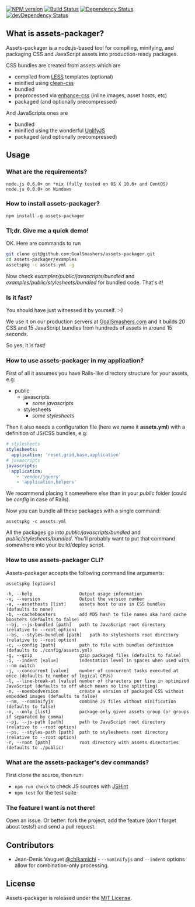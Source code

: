 [![NPM version](https://badge.fury.io/js/assets-packager.png)](https://badge.fury.io/js/assets-packager)
[![Build Status](https://secure.travis-ci.org/GoalSmashers/assets-packager.png)](https://travis-ci.org/GoalSmashers/assets-packager)
[![Dependency Status](https://david-dm.org/GoalSmashers/assets-packager.png?theme=shields.io)](https://david-dm.org/GoalSmashers/assets-packager)
[![devDependency Status](https://david-dm.org/GoalSmashers/assets-packager/dev-status.png?theme=shields.io)](https://david-dm.org/GoalSmashers/assets-packager#info=devDependencies)

## What is assets-packager?

Assets-packager is a node.js-based tool for compiling, minifying, and packaging
CSS and JavaScript assets into production-ready packages.

CSS bundles are created from assets which are

* compiled from [LESS](https://github.com/less/less.js) templates (optional)
* minified using [clean-css](https://github.com/GoalSmashers/clean-css)
* bundled
* preprocessed via [enhance-css](https://github.com/GoalSmashers/enhance-css)
  (inline images, asset hosts, etc)
* packaged (and optionally precompressed)

And JavaScripts ones are

* bundled
* minified using the wonderful [UglifyJS](https://github.com/mishoo/UglifyJS)
* packaged (and optionally precompressed)


## Usage

### What are the requirements?

```
node.js 0.6.0+ on *nix (fully tested on OS X 10.6+ and CentOS)
node.js 0.8.0+ on Windows
```

### How to install assets-packager?

```
npm install -g assets-packager
```

### Tl;dr. Give me a quick demo!

OK. Here are commands to run

```bash
git clone git@github.com:GoalSmashers/assets-packager.git
cd assets-packager/examples
assetspkg -c assets.yml -g
```

Now check _examples/public/javascripts/bundled_ and _examples/public/stylesheets/bundled_ for bundled code.
That's it!

### Is it fast?

You should have just witnessed it by yourself. :-)

We use it on our production servers at [GoalSmashers.com](http://goalsmashers.com)
and it builds 20 CSS and 15 JavaScript bundles from hundreds of assets in around 15 seconds.

So yes, it is fast!

### How to use assets-packager in my application?

First of all it assumes you have Rails-like directory structure for your assets, e.g:

- public
    - javascripts
        - _some javascripts_
    - stylesheets
        - _some stylesheets_

Then it also needs a configuration file (here we name it **assets.yml**)
with a definition of JS/CSS bundles, e.g:

```yml
# stylesheets
stylesheets:
  application: 'reset,grid,base,application'
# javascripts
javascripts:
  application:
    - 'vendor/jquery'
    - 'application,helpers'
```

We recommend placing it somewhere else than in your _public_ folder (could be _config_ in case of Rails).

Now you can bundle all these packages with a single command:

```
assetspkg -c assets.yml
```

All the packages go into _public/javascripts/bundled_ and _public/stylesheets/bundled_.
You'll probably want to put that command somewhere into your build/deploy script.

### How to use assets-packager CLI?

Assets-packager accepts the following command line arguments:

```
assetspkg [options]

-h, --help                  Output usage information
-v, --version               Output the version number
-a, --assethosts [list]     assets host to use in CSS bundles (defaults to none)
-b, --cacheboosters         add MD5 hash to file names aka hard cache boosters (defaults to false)
--bj, --js-bundled [path]   path to JavaScript root directory (relative to --root option)
--bs, --styles-bundled [path]   path to stylesheets root directory (relative to --root option)
-c, --config [path]         path to file with bundles definition (defaults to ./config/assets.yml)
-g, --gzip                  gzip packaged files (defaults to false)
-i, --indent [value]        indentation level in spaces when used with --nm switch
-j, --concurrent [value]    number of concurrent tasks executed at once (defaults to number of logical CPUs)
-l, --line-break-at [value] number of characters per line in optimized JavaScript (defaults to off which means no line splitting)
-n, --noembedversion        create a version of packaged CSS without embedded images (defaults to false)
--nm, --nominifyjs          combine JS files without minification (defaults to false)
-o, --only [list]           package only given assets group (or groups if separated by comma)
--pj, --js-path [path]      path to JavaScript root directory (relative to --root option)
--ps, --styles-path [path]  path to stylesheets root directory (relative to --root option)
-r, --root [path]           root directory with assets directories (defaults to ./public)
```

### What are the assets-packager's dev commands?

First clone the source, then run:

* `npm run check` to check JS sources with [JSHint](https://github.com/jshint/jshint/)
* `npm test` for the test suite

### The feature I want is not there!

Open an issue. Or better: fork the project, add the feature
(don't forget about tests!) and send a pull request.


## Contributors

* Jean-Denis Vauguet [@chikamichi](https://github.com/chikamichi) - `--nominifyjs` and `--indent` options allow for combination-only processing.


## License

Assets-packager is released under the [MIT License](https://github.com/GoalSmashers/assets-packager/blob/master/LICENSE).
